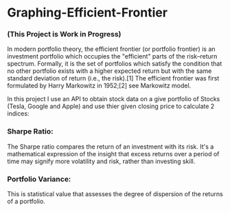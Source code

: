 # Graphing-Efficient-Frontier

### (This Project is Work in Progress)


In modern portfolio theory, the efficient frontier (or portfolio frontier) is an investment portfolio which occupies the "efficient" parts of the risk–return spectrum. Formally, it is the set of portfolios which satisfy the condition that no other portfolio exists with a higher expected return but with the same standard deviation of return (i.e., the risk).[1] The efficient frontier was first formulated by Harry Markowitz in 1952;[2] see Markowitz model.

In this project I use an API to obtain stock data on a give portfolio of Stocks (Tesla, Google and Apple) and use thier given closing price to calculate 2 indices: 

### Sharpe Ratio:
The Sharpe ratio compares the return of an investment with its risk. It's a mathematical expression of the insight that excess returns over a period of time may signify more volatility and risk, rather than investing skill.

### Portfolio Variance:
This is  statistical value that assesses the degree of dispersion of the returns of a portfolio. 


